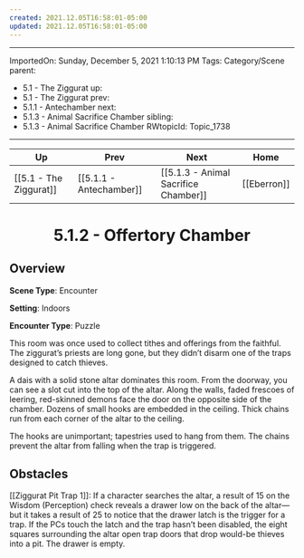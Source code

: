 ```yaml
---
created: 2021.12.05T16:58:01-05:00
updated: 2021.12.05T16:58:01-05:00
---
```

---
ImportedOn: Sunday, December 5, 2021 1:10:13 PM
Tags: Category/Scene
parent:
  - 5.1 - The Ziggurat
up:
  - 5.1 - The Ziggurat
prev:
  - 5.1.1 - Antechamber
next:
  - 5.1.3 - Animal Sacrifice Chamber
sibling:
  - 5.1.3 - Animal Sacrifice Chamber
RWtopicId: Topic_1738
---

| Up | Prev | Next | Home |
|----|------|------|------|
| [[5.1 - The Ziggurat]] | [[5.1.1 - Antechamber]] | [[5.1.3 - Animal Sacrifice Chamber]] | [[Eberron]] |

# <center>5.1.2 - Offertory Chamber</center>

## Overview

**Scene Type**: Encounter

**Setting**: Indoors

**Encounter Type**: Puzzle

This room was once used to collect tithes and offerings from the faithful. The ziggurat’s priests are long gone, but they didn’t disarm one of the traps designed to catch thieves.

A dais with a solid stone altar dominates this room. From the doorway, you can see a slot cut into the top of the altar. Along the walls, faded frescoes of leering, red-skinned demons face the door on the opposite side of the chamber. Dozens of small hooks are embedded in the ceiling. Thick chains run from each corner of the altar to the ceiling.

The hooks are unimportant; tapestries used to hang from them. The chains prevent the altar from falling when the trap is triggered.

## Obstacles

[[Ziggurat Pit Trap 1]]: If a character searches the altar, a result of 15 on the Wisdom (Perception) check reveals a drawer low on the back of the altar—but it takes a result of 25 to notice that the drawer latch is the trigger for a trap. If the PCs touch the latch and the trap hasn’t been disabled, the eight squares surrounding the altar open trap doors that drop would-be thieves into a pit. The drawer is empty.
